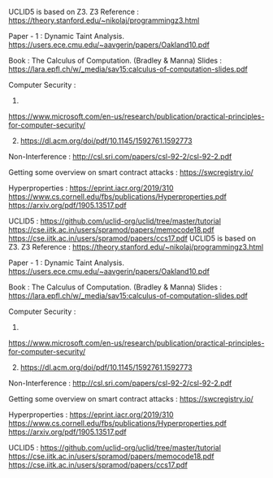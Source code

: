 UCLID5 is based on Z3. Z3 Reference :
https://theory.stanford.edu/~nikolaj/programmingz3.html

Paper - 1 : Dynamic Taint Analysis.
https://users.ece.cmu.edu/~aavgerin/papers/Oakland10.pdf

Book : The Calculus of Computation. (Bradley & Manna)
Slides :
https://lara.epfl.ch/w/_media/sav15:calculus-of-computation-slides.pdf

Computer Security :

1.
https://www.microsoft.com/en-us/research/publication/practical-principles-for-computer-security/

2. https://dl.acm.org/doi/pdf/10.1145/1592761.1592773

Non-Interference :
http://csl.sri.com/papers/csl-92-2/csl-92-2.pdf

Getting some overview on smart contract attacks :
https://swcregistry.io/

Hyperproperties :
https://eprint.iacr.org/2019/310
https://www.cs.cornell.edu/fbs/publications/Hyperproperties.pdf
https://arxiv.org/pdf/1905.13517.pdf

UCLID5 :
https://github.com/uclid-org/uclid/tree/master/tutorial
https://cse.iitk.ac.in/users/spramod/papers/memocode18.pdf
https://cse.iitk.ac.in/users/spramod/papers/ccs17.pdf
UCLID5 is based on Z3. Z3 Reference :
https://theory.stanford.edu/~nikolaj/programmingz3.html

Paper - 1 : Dynamic Taint Analysis.
https://users.ece.cmu.edu/~aavgerin/papers/Oakland10.pdf

Book : The Calculus of Computation. (Bradley & Manna)
Slides :
https://lara.epfl.ch/w/_media/sav15:calculus-of-computation-slides.pdf

Computer Security :

1.
https://www.microsoft.com/en-us/research/publication/practical-principles-for-computer-security/

2. https://dl.acm.org/doi/pdf/10.1145/1592761.1592773

Non-Interference :
http://csl.sri.com/papers/csl-92-2/csl-92-2.pdf

Getting some overview on smart contract attacks :
https://swcregistry.io/

Hyperproperties :
https://eprint.iacr.org/2019/310
https://www.cs.cornell.edu/fbs/publications/Hyperproperties.pdf
https://arxiv.org/pdf/1905.13517.pdf

UCLID5 :
https://github.com/uclid-org/uclid/tree/master/tutorial
https://cse.iitk.ac.in/users/spramod/papers/memocode18.pdf
https://cse.iitk.ac.in/users/spramod/papers/ccs17.pdf
